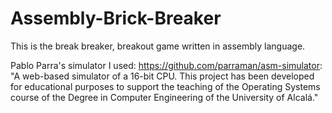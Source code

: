 # Assembly-Brick-Breaker
This is the break breaker, breakout game written in assembly language.

Pablo Parra's simulator I used: https://github.com/parraman/asm-simulator:
"A web-based simulator of a 16-bit CPU. This project has been developed for educational purposes to support the
teaching of the Operating Systems course of the Degree in Computer Engineering of the University of Alcalá."

